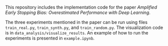 This repository includes the implementation code for the paper *Amplified Early Stopping Bias: Overestimated Performance with Deep Learning*. 

The three experiments mentioned in the paper can be run using files `train_real.py`, `train_synth.py`, and `train_random.py`. The visualization code is in `data_analysis/visualize_results`. An example of how to run the experiments is presented in `example.ipynb`.
